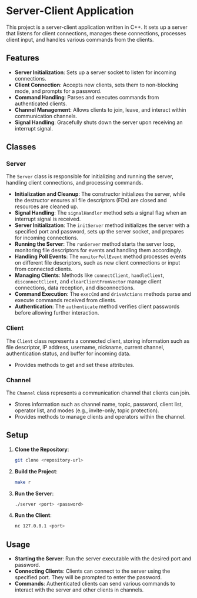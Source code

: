 # Server-Client Application

This project is a server-client application written in C++. It sets up a server that listens for client connections, manages these connections, processes client input, and handles various commands from the clients.

## Features

- **Server Initialization**: Sets up a server socket to listen for incoming connections.
- **Client Connection**: Accepts new clients, sets them to non-blocking mode, and prompts for a password.
- **Command Handling**: Parses and executes commands from authenticated clients.
- **Channel Management**: Allows clients to join, leave, and interact within communication channels.
- **Signal Handling**: Gracefully shuts down the server upon receiving an interrupt signal.

## Classes

### Server

The `Server` class is responsible for initializing and running the server, handling client connections, and processing commands.

- **Initialization and Cleanup**: The constructor initializes the server, while the destructor ensures all file descriptors (FDs) are closed and resources are cleaned up.
- **Signal Handling**: The `signalHandler` method sets a signal flag when an interrupt signal is received.
- **Server Initialization**: The `initServer` method initializes the server with a specified port and password, sets up the server socket, and prepares for incoming connections.
- **Running the Server**: The `runServer` method starts the server loop, monitoring file descriptors for events and handling them accordingly.
- **Handling Poll Events**: The `monitorPollEvent` method processes events on different file descriptors, such as new client connections or input from connected clients.
- **Managing Clients**: Methods like `connectClient`, `handleClient`, `disconnectClient`, and `clearClientFromVector` manage client connections, data reception, and disconnections.
- **Command Execution**: The `execCmd` and `driveActions` methods parse and execute commands received from clients.
- **Authentication**: The `authenticate` method verifies client passwords before allowing further interaction.

### Client

The `Client` class represents a connected client, storing information such as file descriptor, IP address, username, nickname, current channel, authentication status, and buffer for incoming data.

- Provides methods to get and set these attributes.

### Channel

The `Channel` class represents a communication channel that clients can join.

- Stores information such as channel name, topic, password, client list, operator list, and modes (e.g., invite-only, topic protection).
- Provides methods to manage clients and operators within the channel.

## Setup

1. **Clone the Repository**:
   ```sh
   git clone <repository-url>
   ```

2. **Build the Project**:
   ```sh
   make r
   ```

3. **Run the Server**:
   ```sh
   ./server <port> <password>
   ```
4. **Run the Client**:
   ```sh
   nc 127.0.0.1 <port>
   ```

## Usage

- **Starting the Server**: Run the server executable with the desired port and password.
- **Connecting Clients**: Clients can connect to the server using the specified port. They will be prompted to enter the password.
- **Commands**: Authenticated clients can send various commands to interact with the server and other clients in channels.

